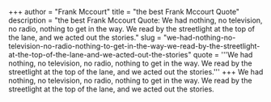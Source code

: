 +++
author = "Frank Mccourt"
title = "the best Frank Mccourt Quote"
description = "the best Frank Mccourt Quote: We had nothing, no television, no radio, nothing to get in the way. We read by the streetlight at the top of the lane, and we acted out the stories."
slug = "we-had-nothing-no-television-no-radio-nothing-to-get-in-the-way-we-read-by-the-streetlight-at-the-top-of-the-lane-and-we-acted-out-the-stories"
quote = '''We had nothing, no television, no radio, nothing to get in the way. We read by the streetlight at the top of the lane, and we acted out the stories.'''
+++
We had nothing, no television, no radio, nothing to get in the way. We read by the streetlight at the top of the lane, and we acted out the stories.
